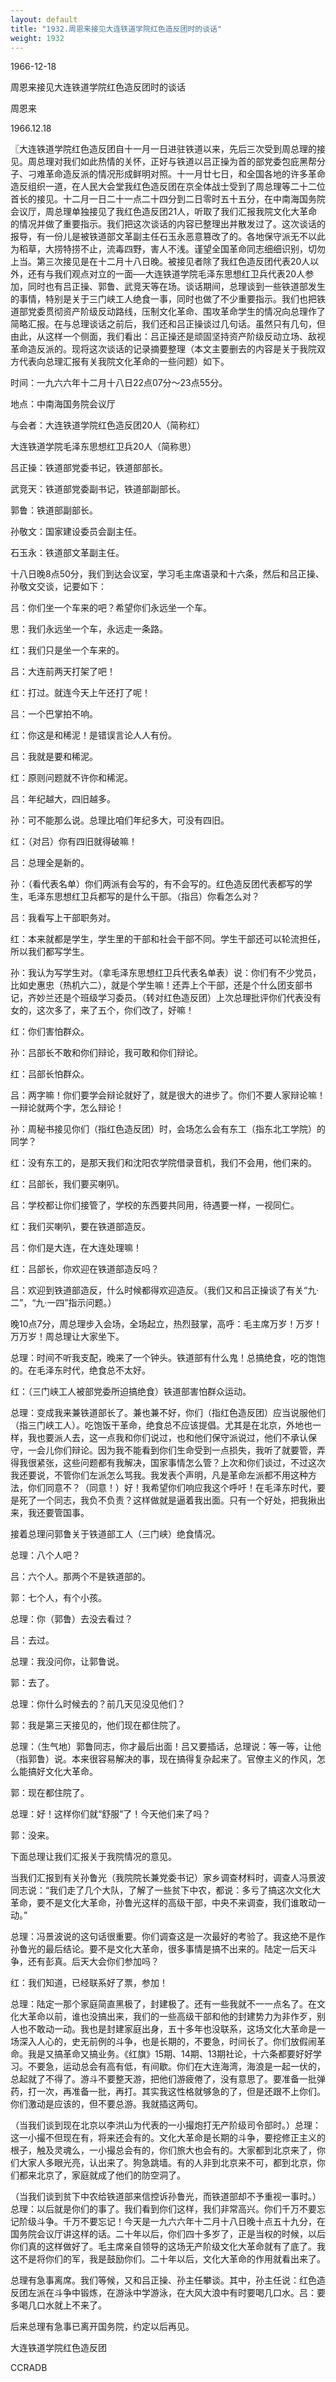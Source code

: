 ```yaml
---
layout: default
title: "1932.周恩来接见大连铁道学院红色造反团时的谈话"
weight: 1932
---
```


1966-12-18

周恩来接见大连铁道学院红色造反团时的谈话

周恩来

1966.12.18

〖大连铁道学院红色造反团自十一月一日进驻铁道以来，先后三次受到周总理的接见。周总理对我们如此热情的关怀，正好与铁道以吕正操为首的部党委包庇黑帮分子、刁难革命造反派的情况形成鲜明对照。十一月廿七日，和全国各地的许多革命造反组织一道，在人民大会堂我红色造反团在京全体战士受到了周总理等二十二位首长的接见。十二月一日二十一点二十四分到二日零时五十五分，在中南海国务院会议厅，周总理单独接见了我红色造反团21人，听取了我们汇报我院文化大革命的情况并做了重要指示。我们把这次谈话的内容已整理出并散发过了。这次谈话的报导，有一份儿是被铁道部文革副主任石玉永恶意篡改了的。各地保守派无不以此为稻草，大捞特捞不止，流毒四野，害人不浅。谨望全国革命同志细细识别，切勿上当。第三次接见是在十二月十八日晚。被接见者除了我红色造反团代表20人以外，还有与我们观点对立的一面──大连铁道学院毛泽东思想红卫兵代表20人参加，同时也有吕正操、郭鲁、武竞天等在场。谈话期间，总理谈到一些铁道部发生的事情，特别是关于三门峡工人绝食一事，同时也做了不少重要指示。我们也把铁道部党委贯彻资产阶级反动路线，压制文化革命、围攻革命学生的情况向总理作了简略汇报。在与总理谈话之前后，我们还和吕正操谈过几句话。虽然只有几句，但由此，从这样一个侧面，我们看出：吕正操还是顽固坚持资产阶级反动立场、敌视革命造反派的。现将这次谈话的记录摘要整理（本文主要删去的内容是关于我院双方代表向总理汇报有关我院文化革命的一些问题）如下。

时间：一九六六年十二月十八日22点07分～23点55分。

地点：中南海国务院会议厅

与会者：大连铁道学院红色造反团20人（简称红）

大连铁道学院毛泽东思想红卫兵20人（简称思）

吕正操：铁道部党委书记，铁道部部长。

武竞天：铁道部党委副书记，铁道部副部长。

郭鲁：铁道部副部长。

孙敬文：国家建设委员会副主任。

石玉永：铁道部文革副主任。

十八日晚8点50分，我们到达会议室，学习毛主席语录和十六条，然后和吕正操、孙敬文交谈，记要如下：

吕：你们坐一个车来的吧？希望你们永远坐一个车。

思：我们永远坐一个车，永远走一条路。

红：我们只是坐一个车来的。

吕：大连前两天打架了吧！

红：打过。就连今天上午还打了呢！

吕：一个巴掌拍不响。

红：你这是和稀泥！是错误言论人人有份。

吕：我就是要和稀泥。

红：原则问题就不许你和稀泥。

吕：年纪越大，四旧越多。

孙：可不能那么说。总理比咱们年纪多大，可没有四旧。

红：（对吕）你有四旧就得破嘛！

吕：总理全是新的。

孙：（看代表名单）你们两派有会写的，有不会写的。红色造反团代表都写的学生，毛泽东思想红卫兵都写的是什么干部。（指吕）你看怎么对？

吕：我看写上干部职务对。

红：本来就都是学生，学生里的干部和社会干部不同。学生干部还可以轮流担任，所以我们都写学生。

孙：我认为写学生对。（拿毛泽东思想红卫兵代表名单表）说：你们有不少党员，比如史惠忠（热机六二），就是个学生嘛！还弄上个干部，还是个什么团支部书记，齐妙兰还是个班级学习委员。（转对红色造反团）上次总理批评你们代表没有女的，这次多了，来了五个，你们改了，好嘛！

红：你们害怕群众。

孙：吕部长不敢和你们辩论，我可敢和你们辩论。

红：吕部长怕群众。

吕：两字嘛！你们要学会辩论就好了，就是很大的进步了。你们不要人家辩论嘛！一辩论就两个字，怎么辩论！

孙：周秘书接见你们（指红色造反团）时，会场怎么会有东工（指东北工学院）的同学？

红：没有东工的，是那天我们和沈阳农学院借录音机，我们不会用，他们来的。

红：吕部长，我们要买喇叭。

吕：学校都让你们接管了，学校的东西要共同用，待遇要一样，一视同仁。

红：我们买喇叭，要在铁道部造反。

吕：你们是大连，在大连处理嘛！

红：吕部长，你欢迎在铁道部造反吗？

吕：欢迎到铁道部造反，什么时候都得欢迎造反。（我们又和吕正操谈了有关“九·二”，“九·一四”指示问题。）

晚10点7分，周总理步入会场，全场起立，热烈鼓掌，高呼：毛主席万岁！万岁！万万岁！周总理让大家坐下。

总理：时间不听我支配，晚来了一个钟头。铁道部有什么鬼！总搞绝食，吃的饱饱的。在毛泽东时代，绝食总不太好。

红：（三门峡工人被部党委所迫搞绝食）铁道部害怕群众运动。

总理：变成我来兼铁道部长了。兼也兼不好，你们（指红色造反团）应当说服他们（指三门峡工人）。吃饱饭干革命，绝食总不应该提倡。尤其是在北京，外地也一样，我也要派人去，这一点我和你们说过，也和他们保守派说过，他们不承认保守，一会儿你们辩论。因为我不能看到你们生命受到一点损失，我听了就要管，弄得我很紧张，这些问题都有我解决，国家事情怎么管？上次和你们谈过，不过这次我还要说，不管你们左派怎么骂我。我发表个声明，凡是革命左派都不用这种方法，你们同意不？（同意！）好！我希望你们响应我这个呼吁！在毛泽东时代，要是死了一个同志，我负不负责？这样做就是逼着我出面。只有一个好处，把我揪出来，我还要管国事。

接着总理问郭鲁关于铁道部工人（三门峡）绝食情况。

总理：八个人吧？

吕：六个人。那两个不是铁道部的。

郭：七个人，有个小孩。

总理：你（郭鲁）去没去看过？

吕：去过。

总理：我没问你，让郭鲁说。

郭：去了。

总理：你什么时候去的？前几天见没见他们？

郭：我是第三天接见的，他们现在都住院了。

总理：（生气地）郭鲁同志，你才最后出面！吕又要插话，总理说：等一等，让他（指郭鲁）说。本来很容易解决的事，现在搞得复杂起来了。官僚主义的作风，怎么能搞好文化大革命。

郭：现在都住院了。

总理：好！这样你们就“舒服”了！今天他们来了吗？

郭：没来。

下面总理让我们汇报关于我院情况的意见。

当我们汇报到有关孙鲁光（我院院长兼党委书记）家乡调查材料时，调查人冯景波同志说：“我们走了几个大队，了解了一些贫下中农，都说：多亏了搞这次文化大革命，要不是文化大革命，孙鲁光这样的高级干部，中央不来调查，我们谁敢动一动。”

总理：冯景波说的这句话很重要。你们调查这是一次最好的考验了。我这绝不是作孙鲁光的最后结论。要不是文化大革命，很多事情是搞不出来的。陆定一后天斗争，还有彭真。后天大会你们参加吗？

红：我们知道，已经联系好了票，参加！

总理：陆定一那个家庭简直黑极了，封建极了。还有一些我就不一一点名了。在文化大革命以前，谁也没搞出来，我们的一些高级干部和他的封建势力为非作歹，别人也不敢动一动。我也是封建家庭出身，五十多年也没联系，这场文化大革命是一场深入人心的，史无前例的斗争，也是长期的，不要急，时间长了。你们放假闹革命。我是又搞革命又搞业务。《红旗》15期、14期、13期社论，十六条都要好好学习。不要急，运动总会有高有低，有间歇。你们在大连海湾，海浪是一起一伏的，总起就了不得了。游斗不要整天游，把他们游疲倦了，没有意思了。要准备一批弹药，打一次，再准备一批，再打。其实我这性格就够急的了，但是还跟不上你们。你们激动是应该的，但不要总游。我就插这两句。

（当我们谈到现在北京以李洪山为代表的一小撮炮打无产阶级司令部时。）总理：这一小撮不但现在有，将来还会有的。文化大革命是长期的斗争，要挖修正主义的根子，触及灵魂么，一小撮总会有的，你们旅大也会有的。大家都到北京来了，你们大家人多眼光亮，认出来了。狗急跳墙。有的人非到北京来不可，都到北京，你们都来北京了，家庭就成了他们的防空洞了。

（当我们谈到贫下中农给铁道部来信控诉孙鲁光，而铁道部却不予重视一事时。）总理：以后就是你们的事了。我们看到你们这样，我们非常高兴。你们千万不要忘记阶级斗争。千万不要忘记！今天是一九六六年十二月十八日晚十点五十九分，在国务院会议厅讲这样的话。二十年以后，你们四十多岁了，正是当权的时候，以后你们真的这样做好了。毛主席亲自领导的这场无产阶级文化大革命就有了底了。我这不是将你们的军，我是鼓励你们。二十年以后，文化大革命的作用就看出来了。

总理有急事离席。我们等候，又和吕正操、孙主任攀谈。其中，孙主任说：红色造反团左派在斗争中锻炼，在游泳中学游泳，在大风大浪中有时要喝几口水。吕：要多喝几口水就上不来了。

后来总理有急事已离开国务院，约定以后再见。

大连铁道学院红色造反团

CCRADB

